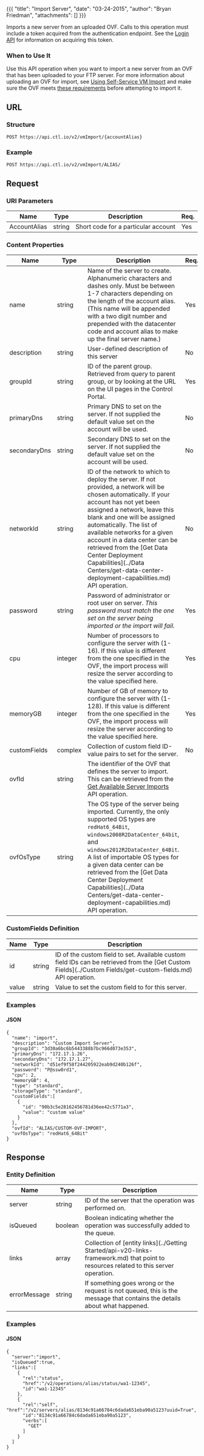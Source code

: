 {{{
  "title": "Import Server",
  "date": "03-24-2015",
  "author": "Bryan Friedman",
  "attachments": []
}}}

Imports a new server from an uploaded OVF. Calls to this operation must include a token acquired from the authentication endpoint. See the [Login API](../Authentication/login.md) for information on acquiring this token.

### When to Use It

Use this API operation when you want to import a new server from an OVF that has been uploaded to your FTP server. For more information about uploading an OVF for import, see [Using Self-Service VM Import](http://www.ctl.io/knowledge-base/servers/using-self-service-vm-import/) and make sure the OVF meets [these requirements](http://www.ctl.io/knowledge-base/servers/self-service-vm-import-ovf-requirements/) before attempting to import it.

## URL

### Structure

    POST https://api.ctl.io/v2/vmImport/{accountAlias}

### Example

    POST https://api.ctl.io/v2/vmImport/ALIAS/

## Request

### URI Parameters

| Name | Type | Description | Req. |
| --- | --- | --- | --- |
| AccountAlias | string | Short code for a particular account | Yes |

### Content Properties

| Name | Type | Description | Req. |
| --- | --- | --- | --- |
| name | string | Name of the server to create. Alphanumeric characters and dashes only. Must be between 1-7 characters depending on the length of the account alias. (This name will be appended with a two digit number and prepended with the datacenter code and account alias to make up the final server name.) | Yes |
| description | string | User-defined description of this server | No |
| groupId | string | ID of the parent group. Retrieved from query to parent group, or by looking at the URL on the UI pages in the Control Portal. | Yes |
| primaryDns | string | Primary DNS to set on the server. If not supplied the default value set on the account will be used. | No |
| secondaryDns | string | Secondary DNS to set on the server. If not supplied the default value set on the account will be used. | No |
| networkId | string | ID of the network to which to deploy the server. If not provided, a network will be chosen automatically. If your account has not yet been assigned a network, leave this blank and one will be assigned automatically. The list of available networks for a given account in a data center can be retrieved from the [Get Data Center Deployment Capabilities](../Data Centers/get-data-center-deployment-capabilities.md) API operation.  | No |
| password | string | Password of administrator or root user on server. _This password must match the one set on the server being imported or the import will fail._ | Yes |
| cpu | integer | Number of processors to configure the server with (1-16). If this value is different from the one specified in the OVF, the import process will resize the server according to the value specified here. | Yes |
| memoryGB | integer | Number of GB of memory to configure the server with (1-128). If this value is different from the one specified in the OVF, the import process will resize the server according to the value specified here.  | Yes |
| customFields | complex | Collection of custom field ID-value pairs to set for the server. | No |
| ovfId | string | The identifier of the OVF that defines the server to import. This can be retrieved from the [Get Available Server Imports](../Servers/get-available-server-imports.md) API operation. |
| ovfOsType | string | The OS type of the server being imported. Currently, the only supported OS types are `redHat6_64Bit`, `windows2008R2DataCenter_64bit`, and `windows2012R2DataCenter_64Bit`. A list of importable OS types for a given data center can be retrieved from the [Get Data Center Deployment Capabilities](../Data Centers/get-data-center-deployment-capabilities.md) API operation. |

### CustomFields Definition

| Name | Type | Description |
| --- | --- | --- |
| id | string | ID of the custom field to set. Available custom field IDs can be retrieved from the [Get Custom Fields](../Custom Fields/get-custom-fields.md) API operation. |
| value | string | Value to set the custom field to for this server. |

### Examples

#### JSON

    {
      "name": "import",
      "description": "Custom Import Server",
      "groupId": "3d30a6bc6b5443388b7bc966d073e353",
      "primaryDns": "172.17.1.26",
      "secondaryDns": "172.17.1.27",
      "networkId": "d51ef9f58f244205922eab9d240b126f",
      "password": "P@ssw0rd1",
      "cpu": 2,
      "memoryGB": 4,
      "type": "standard",
      "storageType": "standard",
      "customFields":[
        {
          "id": "90b3c5e28162456781d36ee42c5771a3",
          "value": "custom value"
        }
      ],
      "ovfId": "ALIAS/CUSTOM-OVF-IMPORT",
      "ovfOsType": "redHat6_64Bit"
    }

## Response

### Entity Definition

| Name | Type | Description |
| --- | --- | --- |
| server | string | ID of the server that the operation was performed on. |
| isQueued | boolean | Boolean indicating whether the operation was successfully added to the queue. |
| links | array | Collection of [entity links](../Getting Started/api-v20-links-framework.md) that point to resources related to this server operation. |
| errorMessage | string | If something goes wrong or the request is not queued, this is the message that contains the details about what happened. |

### Examples

#### JSON

    {
      "server":"import",
      "isQueued":true,
      "links":[
        {
          "rel":"status",
          "href":"/v2/operations/alias/status/wa1-12345",
          "id":"wa1-12345"
        },
        {
          "rel":"self",  "href":"/v2/servers/alias/8134c91a66784c6dada651eba90a5123?uuid=True",
          "id":"8134c91a66784c6dada651eba90a5123",
          "verbs":[
            "GET"
          ]
        }
      ]
    }

